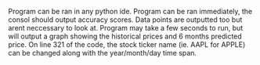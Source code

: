 Program can be ran in any python ide. Program can be ran immediately, the consol should output accuracy scores. 
Data points are outputted too but arent neccessary to look at. 
Program may take a few seconds to run, but will output a graph showing the historical prices and 6 months predicted price.
On line 321 of the code, the stock ticker name (ie. AAPL for APPLE) can be changed along with the year/month/day time span. 
